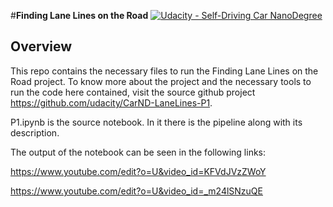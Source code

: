 #**Finding Lane Lines on the Road** 
[![Udacity - Self-Driving Car NanoDegree](https://s3.amazonaws.com/udacity-sdc/github/shield-carnd.svg)](http://www.udacity.com/drive)

Overview
---

This repo contains the necessary files to run the Finding Lane Lines on the Road project. To know more about the project and the necessary tools to run the code here contained, visit the source github project https://github.com/udacity/CarND-LaneLines-P1.

P1.ipynb is the source notebook. In it there is the pipeline along with its description.

The output of the notebook can be seen in the following links:

https://www.youtube.com/edit?o=U&video_id=KFVdJVzZWoY

https://www.youtube.com/edit?o=U&video_id=_m24lSNzuQE

